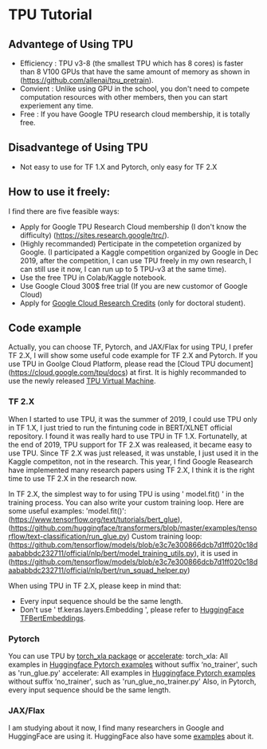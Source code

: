 # TPU Tutorial

## Advantege of Using TPU
 * Efficiency : TPU v3-8 (the smallest TPU which has 8 cores) is faster than 8 V100 GPUs that have the same amount of memory as shown in (https://github.com/allenai/tpu_pretrain). 
 * Convient : Unlike using GPU in the school, you don't need to compete computation resources with other members, then you can start experiement any time.
 * Free : If you have Google TPU research cloud membership, it is totally free.

## Disadvantege of Using TPU
 * Not easy to use for TF 1.X and Pytorch, only easy for TF 2.X 

## How to use it freely:
I find there are five feasible ways:
 * Apply for Google TPU Research Cloud membership (I don't know the difficulty) (https://sites.research.google/trc/).
 * (Highly recommanded) Perticipate in the competetion organized by Google. (I participated a Kaggle competition organized by Google in Dec 2019, after the competition, I can use TPU freely in my own research, I can still use it now, I can run up to 5 TPU-v3 at the same time).
 * Use the free TPU in Colab/Kaggle notebook.
 * Use Google Cloud 300$ free trial (If you are new customor of Google Cloud)
 * Apply for [Google Cloud Research Credits](https://edu.google.com/programs/credits/research/?modal_active=none) (only for doctoral student).

## Code example
Actually, you can choose TF, Pytorch, and JAX/Flax for using TPU, I prefer TF 2.X, I will show some useful code example for TF 2.X and Pytorch. If you use TPU in Goolge Cloud Platform, please read the [Cloud TPU document] (https://cloud.google.com/tpu/docs) at first. It is highly recommanded to use the newly released [TPU Virtual Machine](https://cloud.google.com/blog/products/compute/introducing-cloud-tpu-vms).

### TF 2.X
When I started to use TPU, it was the summer of 2019, I could use TPU only in TF 1.X, I just tried to run the fintuning code in BERT/XLNET official repository. I found it was really hard to use TPU in TF 1.X. Fortunatelly, at the end of 2019, TPU support for TF 2.X was realeased, it became easy to use TPU. Since TF 2.X was just released, it was unstable, I just used it in the Kaggle competiton, not in the research. This year, I find Google Reasearch have implemented many research papers using TF 2.X, I think it is the right time to use TF 2.X in the research now.

In TF 2.X, the simplest way to for using TPU is using ' model.fit() ' in the training process. You can also write your custom training loop. Here are some useful examples:
 'model.fit()':(https://www.tensorflow.org/text/tutorials/bert_glue), (https://github.com/huggingface/transformers/blob/master/examples/tensorflow/text-classification/run_glue.py)
  Custom training loop: (https://github.com/tensorflow/models/blob/e3c7e300866dcb7d1ff020c18daababbdc232711/official/nlp/bert/model_training_utils.py), it is  used in (https://github.com/tensorflow/models/blob/e3c7e300866dcb7d1ff020c18daababbdc232711/official/nlp/bert/run_squad_helper.py)

When using TPU in TF 2.X, please keep in mind that:
 * Every input sequence should be the same length.
 * Don't use ' tf.keras.layers.Embedding ', please refer to [HuggingFace TFBertEmbeddings](https://github.com/huggingface/transformers/blob/master/src/transformers/models/bert/modeling_tf_bert.py#L132).

### Pytorch
You can use TPU by [torch_xla package](https://github.com/pytorch/xla) or [accelerate](https://huggingface.co/docs/accelerate/):
 torch_xla: All examples in [Huggingface Pytorch examples](https://github.com/huggingface/transformers/tree/master/examples/pytorch) without suffix ‘no_trainer', such as 'run_glue.py'
 accelerate: All examples in [Huggingface Pytorch examples](https://github.com/huggingface/transformers/tree/master/examples/pytorch) without suffix ‘no_trainer', such as 'run_glue_no_trainer.py'
Also, in Pytorch, every input sequence should be the same length. 

###  JAX/Flax
I am studying about it now, I find many researchers in Google and HuggingFace are using it. HuggingFace also have some [examples](https://github.com/huggingface/transformers/tree/master/examples/flax) about it.

